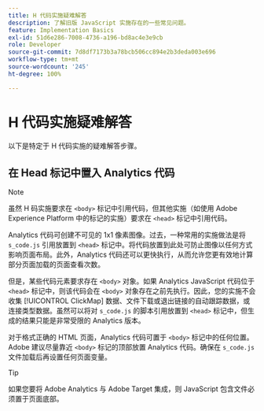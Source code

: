 ```yaml
---
title: H 代码实施疑难解答
description: 了解旧版 JavaScript 实施存在的一些常见问题。
feature: Implementation Basics
exl-id: 51d6e286-7008-4736-a196-bd8ac4e3e9cb
role: Developer
source-git-commit: 7d8df7173b3a78bcb506cc894e2b3deda003e696
workflow-type: tm+mt
source-wordcount: '245'
ht-degree: 100%

---
```


# H 代码实施疑难解答

以下是特定于 H 代码实施的疑难解答步骤。

## 在 Head 标记中置入 Analytics 代码

>[!NOTE]
>
>虽然 H 码实施要求在 `<body>` 标记中引用代码，但其他实施（如使用 Adobe Experience Platform 中的标记的实施）要求在 `<head>` 标记中引用代码。

Analytics 代码可创建不可见的 1x1 像素图像。过去，一种常用的实施做法是将 `s_code.js` 引用放置到 `<head>` 标记中。将代码放置到此处可防止图像以任何方式影响页面布局。此外，Analytics 代码还可以更快执行，从而允许您更有效地计算部分页面加载的页面查看次数。

但是，某些代码元素要求存在 `<body>` 对象。如果 Analytics JavaScript 代码位于 `<head>` 标记中，则该代码会在 `<body>` 对象存在之前先执行。因此，您的实施不会收集 [!UICONTROL ClickMap] 数据、文件下载或退出链接的自动跟踪数据，或连接类型数据。虽然可以将对 `s_code.js` 的脚本引用放置到 `<head>` 标记中，但生成的结果只能是非常受限的 Analytics 版本。

对于格式正确的 HTML 页面，Analytics 代码可置于 `<body>` 标记中的任何位置。Adobe 建议尽量靠近 `<body>` 标记的顶部放置 Analytics 代码。确保在 `s_code.js` 文件加载后再设置任何页面变量。

>[!TIP]
>
>如果您要将 Adobe Analytics 与 Adobe Target 集成，则 JavaScript 包含文件必须置于页面底部。
